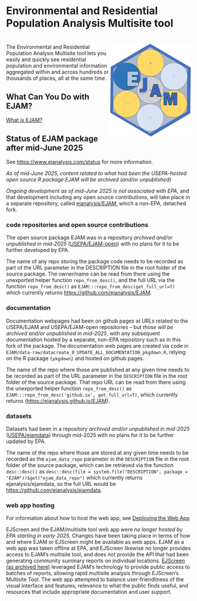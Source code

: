Environmental and Residential Population Analysis Multisite tool
================

# <img src="man/figures/logo659.png" align="right" width="220px"/>

<!-- README.md is generated from README.Rmd. Please edit Rmd not md  -->

<!-- badges: start -->

<!-- or we could comment out the badge 
&#10;[![Lifecycle: experimental](https://img.shields.io/badge/lifecycle-experimental-orange.svg)](https://lifecycle.r-lib.org/articles/stages.html#experimental)
 -->

<!-- badges: end -->

The Environmental and Residential Population Analysis Multisite tool
lets you easily and quickly see residential population and environmental
information aggregated within and across hundreds or thousands of
places, all at the same time.

## What Can You Do with EJAM?

[What is EJAM?](https://ejanalysis.github.io/EJAM/articles/whatis.html)

## Status of EJAM package after mid-June 2025

See <https://www.ejanalysis.com/status> for more information.

*As of mid-June 2025, content related to what had been the USEPA-hosted
open source R package EJAM will be archived (and/or unpublished)*

*Ongoing development as of mid-June 2025 is not associated with EPA*,
and that development including any open source contributions, will take
place in a separate repository, called
[ejanalysis/EJAM](https://github.com/ejanalysis/EJAM), which a non-EPA,
detached fork.

### code repositories and open source contributions

The open source package EJAM was in a repository *archived and/or
unpublished in mid-2025*
([USEPA/EJAM-open](https://github.com/USEPA/EJAM-open)) with no plans
for it to be further developed by EPA.

The name of any repo storing the package code needs to be recorded as
part of the URL parameter in the DESCRIPTION file in the root folder of
the source package. The owner/name can be read from there using the
unexported helper function `repo_from_desc()`, and the full URL via the
function `repo_from_desc()` as `EJAM:::repo_from_desc(get_full_url=T)`
which currently returns <https://github.com/ejanalysis/EJAM>.

### documentation

Documentation webpages had been on github pages at URLs related to the
USEPA/EJAM and USEPA/EJAM-open repositories – but *those will be
archived and/or unpublished in mid-2025*, with any subsequent
documentation hosted by a separate, non-EPA repository such as in this
fork of the package. The documentation web pages are created via code in
`EJAM/data-raw/datacreate_0_UPDATE_ALL_DOCUMENTATION_pkgdown.R`, relying
on the R package `{pkgdown}` and hosted on github pages.

The name of the repo where those are published at any given time needs
to be recorded as part of the URL parameter in the `DESCRIPTION` file in
the root folder of the source package. That repo URL can be read from
there using the unexported helper function `repo_from_desc()` as
`EJAM:::repo_from_desc('github.io', get_full_url=T)`, which currently
returns (<https://ejanalysis.github.io/EJAM>).

### datasets

Datasets had been in a repository *archived and/or unpublished in
mid-2025* ([USEPA/ejamdata](https://github.com/USEPA/ejamdata)) through
mid-2025 with no plans for it to be further updated by EPA.

The name of the repo where those are stored at any given time needs to
be recorded as the `ejam_data_repo` parameter in the `DESCRIPTION` file
in the root folder of the source package, which can be retrieved via the
function `desc::desc()` as
`desc::desc(file = system.file("DESCRIPTION", package = "EJAM"))$get("ejam_data_repo")`
which currently returns ejanalysis/ejamdata, so the full URL would be
<https://github.com/ejanalysis/ejamdata>.

### web app hosting

For information about how to host the web app, see [Deploying the Web
App](https://ejanalysis.github.io/EJAM/articles/dev-deploy-app.html)

EJScreen and the EJAM/multisite tool web app were *no longer hosted by
EPA starting in early 2025*. Changes have been taking place in terms of
how and where EJAM or EJScreen might be available as web apps. EJAM as a
web app was taken offline at EPA, and EJScreen likewise no longer
provides access to EJAM’s multisite tool, and does not provide the API
that had been generating community summary reports on individual
locations. <a
href="https://web.archive.org/web/20250118193121/https://www.epa.gov/ejscreen"
class="uri" target="_blank" rel="noreferrer noopener"
title="https://www.epa.gov/ejscreen">EJScreen (as archived here)</a>
leveraged EJAM’s technology to provide public access to batches of
reports, allowing rapid multisite analysis through EJScreen’s Multisite
Tool. The web app attempted to balance user-friendliness of the visual
interface and features, relevance to what the public finds useful, and
resources that include appropriate documentation and user support.
